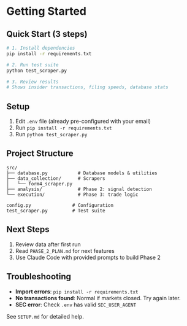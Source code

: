 # Getting Started

## Quick Start (3 steps)

```bash
# 1. Install dependencies
pip install -r requirements.txt

# 2. Run test suite
python test_scraper.py

# 3. Review results
# Shows insider transactions, filing speeds, database stats
```

## Setup

1. Edit `.env` file (already pre-configured with your email)
2. Run `pip install -r requirements.txt`
3. Run `python test_scraper.py`

## Project Structure

```
src/
├── database.py           # Database models & utilities
├── data_collection/      # Scrapers
│   └── form4_scraper.py
├── analysis/             # Phase 2: signal detection
└── execution/            # Phase 3: trade logic

config.py               # Configuration
test_scraper.py         # Test suite
```

## Next Steps

1. Review data after first run
2. Read `PHASE_2_PLAN.md` for next features
3. Use Claude Code with provided prompts to build Phase 2

## Troubleshooting

- **Import errors**: `pip install -r requirements.txt`
- **No transactions found**: Normal if markets closed. Try again later.
- **SEC error**: Check `.env` has valid `SEC_USER_AGENT`

See `SETUP.md` for detailed help.
